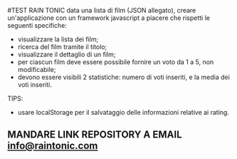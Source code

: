 #TEST RAIN TONIC
data una lista di film (JSON allegato), creare un'applicazione con un framework javascript a piacere che rispetti le seguenti specifiche:
- visualizzare la lista dei film;
- ricerca del film tramite il titolo;
- visualizzare il dettaglio di un film;
- per ciascun film deve essere possibile fornire un voto da 1 a 5, non modificabile;
- devono essere visibili 2 statistiche: numero di voti inseriti, e la media dei voti inseriti.

TIPS:
- usare localStorage per il salvataggio delle informazioni relative ai rating.

## MANDARE LINK REPOSITORY A EMAIL info@raintonic.com
